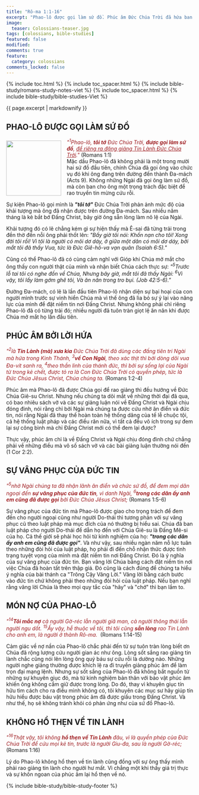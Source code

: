 ```yaml
---
title: "Rô-ma 1:1-16"
excerpt: "Phao-lô được gọi làm sứ đồ. Phúc âm Đức Chúa Trời đã hứa ban. Sự vâng phục của đức tin. Món nợ của Phao-lô. Không hổ thẹn về tin lành."
image:
  teaser: Colossians-teaser.jpg
tags: [colossians, bible-studies]
featured: false
modified:
comments: true
feature:
  category: colossians
comments_locked: false
---
```


{% include toc.html %}
{% include toc_spacer.html %}
{% include bible-study/romans-study-notes-viet %}
{% include toc_spacer.html %}
{% include bible-study/bible-studies-Viet %}

{{ page.excerpt | markdownify }}

## PHAO-LÔ ĐƯỢC GỌI LÀM SỨ ĐỒ
<div>
<p>
<img alt src="http://vacsf.org/assets/images/no-condemnation.jpg" style="border: 0px none; margin: 7px 15px 0px 0px; max-width: 100%; height: 148px; padding: 0px; float: left;">
    <span style="color: rgb(159, 29, 33);"><i>"<sup>1</sup>Phao-lô, <strong>tôi tớ</strong> Ðức Chúa Trời, <strong>được gọi làm sứ đồ</strong>, <u>để riêng ra đặng giảng Tin Lành Ðức Chúa Trời</u>."</i></span> (Romans 1:1)<br />Mặc dầu Phao-lô đã không phải là một trong mười hai sứ đồ đầu tiên, chính Chúa đã gọi ông vào chức vụ đó khi ông đang trên đường đến thành Đa-mách (Acts 9). Không những Ngài đã gọi ông làm sứ đồ, mà còn ban cho ông một trọng trách đặc biệt để rao truyền tin mừng cứu rỗi.
</p>
</div>

Sự kiện Phao-lô gọi mình là ***"tôi tớ"*** Đức Chúa Trời phản ảnh mức độ của khải tượng mà ông đã nhận được trên đường Đa-mách. Sau nhiều năm tháng là kẻ bắt bớ Đấng Christ, bây giờ ông sẵn lòng làm nô lệ của Ngài.

Khải tượng đó có lẽ chẳng kém gì sự hiện thấy mà Ê-sai đã từng trải trong đền thờ đến nỗi ông phải thốt lên: *"Bấy giờ tôi nói: Khốn nạn cho tôi! Xong đời tôi rồi! Vì tôi là người có môi dơ dáy, ở giữa một dân có môi dơ dáy, bởi mắt tôi đã thấy Vua, tức là Ðức Giê-hô-va vạn quân (Isaiah 6:5)."*

Cũng có thể Phao-lô đã có cùng cảm nghĩ với Gióp khi Chúa mở mắt cho ông thấy con người thật của mình và nhận biết Chúa cách thực sự: *"<sup>5</sup>Trước lỗ tai tôi có nghe đồn về Chúa, Nhưng bây giờ, mắt tôi đã thấy Ngài: <sup>6</sup>Vì vậy, tôi lấy làm gớm ghê tôi, Và ăn năn trong tro bụi. (Job 42:5-6)."*

Đường Đa-mách, có lẽ là lần đầu tiên Phao-lô nhận diện sự bại hoại của con người mình trước sự vinh hiển Chúa mà vì thế ông đã lìa bỏ sự ỷ lại vào năng lực của mình để đặt niềm tin nơi Đấng Christ. Nhưng không phải chỉ riêng Phao-lô đã có từng trải đó; nhiều người đã tuôn tràn giọt lệ ăn năn khi được Chúa mở mắt họ lần đầu tiên.

## PHÚC ÂM BỞI LỜI HỨA

<span style="color: rgb(159, 29, 33);">
<i>"<sup>2</sup>là <strong>Tin Lành (mà) xưa kia</strong> Ðức Chúa Trời đã dùng các đấng tiên tri Ngài mà hứa trong Kinh Thánh, 
<sup>3</sup><strong>về Con Ngài</strong>, theo xác thịt thì bởi dòng dõi vua Ða-vít sanh ra, 
<sup>4</sup>theo thần linh của thánh đức, thì bởi sự sống lại của Ngài từ trong kẻ chết, được tỏ ra là Con Ðức Chúa Trời có quyền phép, tức là Ðức Chúa Jêsus Christ, Chúa chúng ta.</i></span> (Romans 1:2-4)

Phúc âm mà Phao-lô đã được Chúa gọi để rao giảng thì đều hướng về Đức Chúa Giê-su Christ. Nhưng nếu chúng ta dõi mắt về những thời đại đã qua, có bao nhiêu sách vở và các sự giảng luận nói về Đấng Christ và Ngài chịu đóng đinh, nói rằng chỉ bởi Ngài mà chúng ta được cứu nhờ ân điển và đức tin, nói rằng Ngài đã thay thế hoàn toàn hệ thống dâng của tế lễ chuộc tội, cả hệ thống luật pháp và các điều răn nữa, vì tất cả đều vô ích trong sự đem lại sự công bình mà chỉ Đấng Christ mới có thể đem lại được?

Thực vậy, phúc âm chỉ là về Đấng Christ và Ngài chịu đóng đinh chứ chẳng phải về những điều mà vô số sách vở và các bài giảng luận thường nói đến (1 Cor 2:2).

## SỰ VÂNG PHỤC CỦA ĐỨC TIN

<span style="color: rgb(159, 29, 33);">
<i>"<sup>5</sup>nhờ Ngài chúng ta đã nhận lãnh ân điển và chức sứ đồ, để đem mọi dân ngoại đến <strong>sự vâng phục của đức tin</strong>, vì danh Ngài, <sup>6</sup><strong>trong các dân ấy anh em cũng đã được gọi</strong> bởi Ðức Chúa Jêsus Christ;  </i></span> (Romans 1:5-6)

Sự vâng phục của đức tin mà Phao-lô được giao cho trọng trách để đem đến cho người ngoại cũng như người Do-thái thì tương phản với sự vâng phục cũ theo luật pháp mà mục đích của nó thường bị hiểu sai. Chúa đã ban luật pháp cho người Do-thái để dẫn họ đến với Chúa Giê-su là Đấng Mê-si của họ. Cả thế giới sẽ phải học hỏi từ kinh nghiệm của họ: ***"trong các dân ấy anh em cũng đã được gọi"***. Và như vậy, sau nhiều ngàn năm nỗ lực tuân theo những đòi hỏi của luật pháp, họ phải đi đến chỗ nhận thức được tình trạng tuyệt vọng của mình mà đặt niềm tin nơi Đấng Christ. Đó là ý nghĩa của sự vâng phục của đức tin. Bạn vâng lời Chúa bằng cách đặt niềm tin nơi việc Chúa đã hoàn tất trên thập giá. Đó cũng là cách đúng để chúng ta hiểu ý nghĩa của bài thánh ca "Trông Cậy Vâng Lời." Vâng lời bằng cách bước vào đức tin chứ không phải theo những đòi hỏi của luật pháp. Nếu bạn nghĩ rằng vâng lời Chúa là theo mọi quy tắc của "hãy" và "chớ" thì bạn lầm to.

## MÓN NỢ CỦA PHAO-LÔ

<span style="color: rgb(159, 29, 33);">
<i>"<sup>14</sup><strong>Tôi mắc nợ</strong> cả người Gờ-réc lẫn người giã man, cả người thông thái lẫn người ngu dốt. <sup>15</sup>Ấy vậy, hễ thuộc về tôi, thì tôi cũng <strong>sẵn lòng</strong> rao Tin Lành cho anh em, là người ở thành Rô-ma. </i></span> (Romans 1:14-15)

Cảm giác về nợ nần của Phao-lô chắc phải đến từ sự tuôn tràn lòng biết ơn Chúa đã rộng lượng cứu người gian ác như ông. Lòng sốt sắng rao giảng tin lành chắc cũng nói lên lòng ông quý báu sự cứu rỗi là dường nào. Những người nghe giảng thường được khích lệ ra đi truyền giảng phúc âm để làm trọn đại mạng lệnh. Nhưng sự sốt sắng của Phao-lô đã không bắt nguồn từ những sự khuyên giục đó, mà từ kinh nghiệm bản thân với bảo vật phúc âm khiến ông không cầm giữ được trong lòng. Do đó, thay vì khuyên giục tín hữu tìm cách cho ra điều mình không có, tôi khuyên các mục sư hãy giúp tín hữu hiểu được báu vật trong phúc âm đã được giấu trong Đấng Christ. Và như thế, họ sẽ không tránh khỏi có phản ứng như của sứ đồ Phao-lô.

## KHÔNG HỔ THẸN VỀ TIN LÀNH

<span style="color: rgb(159, 29, 33);">
<i>"<sup>16</sup>Thật vậy, tôi không <strong>hổ thẹn về Tin Lành</strong> đâu, vì là quyền phép của Ðức Chúa Trời để cứu mọi kẻ tin, trước là người Giu-đa, sau là người Gờ-réc; </i></span> (Romans 1:16)

Lý do Phao-lô không hổ thẹn về tin lành cũng đồng với sự ông thấy mình phải rao giảng tin lành cho người hư mất. Vì chẳng một khi thấy giá trị thực và sự khôn ngoan của phúc âm lại hổ thẹn về nó.

{% include bible-study/bible-study-footer %}
